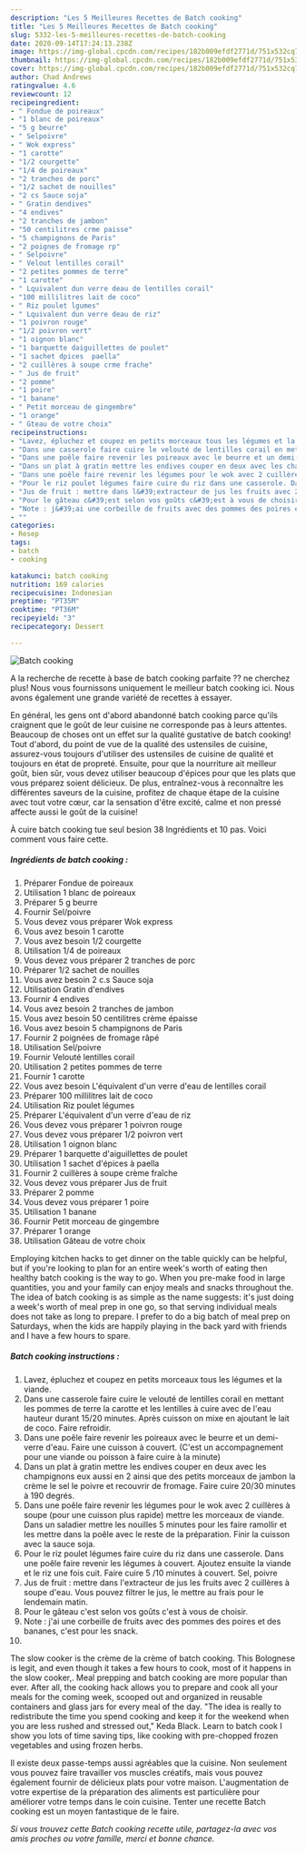 ```yaml
---
description: "Les 5 Meilleures Recettes de Batch cooking"
title: "Les 5 Meilleures Recettes de Batch cooking"
slug: 5332-les-5-meilleures-recettes-de-batch-cooking
date: 2020-09-14T17:24:13.238Z
image: https://img-global.cpcdn.com/recipes/182b009efdf2771d/751x532cq70/batch-cooking-photo-principale-de-la-recette.jpg
thumbnail: https://img-global.cpcdn.com/recipes/182b009efdf2771d/751x532cq70/batch-cooking-photo-principale-de-la-recette.jpg
cover: https://img-global.cpcdn.com/recipes/182b009efdf2771d/751x532cq70/batch-cooking-photo-principale-de-la-recette.jpg
author: Chad Andrews
ratingvalue: 4.6
reviewcount: 12
recipeingredient:
- " Fondue de poireaux"
- "1 blanc de poireaux"
- "5 g beurre"
- " Selpoivre"
- " Wok express"
- "1 carotte"
- "1/2 courgette"
- "1/4 de poireaux"
- "2 tranches de porc"
- "1/2 sachet de nouilles"
- "2 cs Sauce soja"
- " Gratin dendives"
- "4 endives"
- "2 tranches de jambon"
- "50 centilitres crme paisse"
- "5 champignons de Paris"
- "2 poignes de fromage rp"
- " Selpoivre"
- " Velout lentilles corail"
- "2 petites pommes de terre"
- "1 carotte"
- " Lquivalent dun verre deau de lentilles corail"
- "100 millilitres lait de coco"
- " Riz poulet lgumes"
- " Lquivalent dun verre deau de riz"
- "1 poivron rouge"
- "1/2 poivron vert"
- "1 oignon blanc"
- "1 barquette daiguillettes de poulet"
- "1 sachet dpices  paella"
- "2 cuillères à soupe crme frache"
- " Jus de fruit"
- "2 pomme"
- "1 poire"
- "1 banane"
- " Petit morceau de gingembre"
- "1 orange"
- " Gteau de votre choix"
recipeinstructions:
- "Lavez, épluchez et coupez en petits morceaux tous les légumes et la viande."
- "Dans une casserole faire cuire le velouté de lentilles corail en mettant les pommes de terre la carotte et les lentilles à cuire avec de l&#39;eau hauteur durant 15/20 minutes. Après cuisson on mixe en ajoutant le lait de coco. Faire refroidir."
- "Dans une poêle faire revenir les poireaux avec le beurre et un demi-verre d&#39;eau. Faire une cuisson à couvert. (C&#39;est un accompagnement pour une viande ou poisson à faire cuire à la minute)"
- "Dans un plat à gratin mettre les endives couper en deux avec les champignons eux aussi en 2 ainsi que des petits morceaux de jambon la crème le sel le poivre et recouvrir de fromage. Faire cuire 20/30 minutes à 190 degrés."
- "Dans une poêle faire revenir les légumes pour le wok avec 2 cuillères à soupe (pour une cuisson plus rapide) mettre les morceaux de viande. Dans un saladier mettre les nouilles 5 minutes pour les faire ramollir et les mettre dans la poêle avec le reste de la préparation. Finir la cuisson avec la sauce soja."
- "Pour le riz poulet légumes faire cuire du riz dans une casserole. Dans une poêle faire revenir les légumes à couvert. Ajoutez ensuite la viande et le riz une fois cuit. Faire cuire 5 /10 minutes à couvert. Sel, poivre"
- "Jus de fruit : mettre dans l&#39;extracteur de jus les fruits avec 2 cuillères à soupe d&#39;eau. Vous pouvez filtrer le jus, le mettre au frais pour le lendemain matin."
- "Pour le gâteau c&#39;est selon vos goûts c&#39;est à vous de choisir."
- "Note : j&#39;ai une corbeille de fruits avec des pommes des poires et des bananes, c&#39;est pour les snack."
- ""
categories:
- Resep
tags:
- batch
- cooking

katakunci: batch cooking 
nutrition: 169 calories
recipecuisine: Indonesian
preptime: "PT35M"
cooktime: "PT36M"
recipeyield: "3"
recipecategory: Dessert

---
```



![Batch cooking](https://img-global.cpcdn.com/recipes/182b009efdf2771d/751x532cq70/batch-cooking-photo-principale-de-la-recette.jpg)

A la recherche de recette à base de batch cooking parfaite ?? ne cherchez plus! Nous vous fournissons uniquement le meilleur batch cooking ici. Nous avons également une grande variété de recettes à essayer.

En général, les gens ont d'abord abandonné batch cooking parce qu'ils craignent que le goût de leur cuisine ne corresponde pas à leurs attentes. Beaucoup de choses ont un effet sur la qualité gustative de batch cooking! Tout d'abord, du point de vue de la qualité des ustensiles de cuisine, assurez-vous toujours d'utiliser des ustensiles de cuisine de qualité et toujours en état de propreté. Ensuite, pour que la nourriture ait meilleur goût, bien sûr, vous devez utiliser beaucoup d'épices pour que les plats que vous préparez soient délicieux. De plus, entraînez-vous à reconnaître les différentes saveurs de la cuisine, profitez de chaque étape de la cuisine avec tout votre cœur, car la sensation d'être excité, calme et non pressé affecte aussi le goût de la cuisine!

<!--inarticleads1-->

À cuire batch cooking tue seul besion 38 Ingrédients et 10 pas. Voici comment vous faire cette.

##### Ingrédients de batch cooking :

1. Préparer  Fondue de poireaux
1. Utilisation 1 blanc de poireaux
1. Préparer 5 g beurre
1. Fournir  Sel/poivre
1. Vous devez vous préparer  Wok express
1. Vous avez besoin 1 carotte
1. Vous avez besoin 1/2 courgette
1. Utilisation 1/4 de poireaux
1. Vous devez vous préparer 2 tranches de porc
1. Préparer 1/2 sachet de nouilles
1. Vous avez besoin 2 c.s Sauce soja
1. Utilisation  Gratin d&#39;endives
1. Fournir 4 endives
1. Vous avez besoin 2 tranches de jambon
1. Vous avez besoin 50 centilitres crème épaisse
1. Vous avez besoin 5 champignons de Paris
1. Fournir 2 poignées de fromage râpé
1. Utilisation  Sel/poivre
1. Fournir  Velouté lentilles corail
1. Utilisation 2 petites pommes de terre
1. Fournir 1 carotte
1. Vous avez besoin  L&#39;équivalent d&#39;un verre d&#39;eau de lentilles corail
1. Préparer 100 millilitres lait de coco
1. Utilisation  Riz poulet légumes
1. Préparer  L&#39;équivalent d&#39;un verre d&#39;eau de riz
1. Vous devez vous préparer 1 poivron rouge
1. Vous devez vous préparer 1/2 poivron vert
1. Utilisation 1 oignon blanc
1. Préparer 1 barquette d&#39;aiguillettes de poulet
1. Utilisation 1 sachet d&#39;épices à paella
1. Fournir 2 cuillères à soupe crème fraîche
1. Vous devez vous préparer  Jus de fruit
1. Préparer 2 pomme
1. Vous devez vous préparer 1 poire
1. Utilisation 1 banane
1. Fournir  Petit morceau de gingembre
1. Préparer 1 orange
1. Utilisation  Gâteau de votre choix


Employing kitchen hacks to get dinner on the table quickly can be helpful, but if you&#39;re looking to plan for an entire week&#39;s worth of eating then healthy batch cooking is the way to go. When you pre-make food in large quantities, you and your family can enjoy meals and snacks throughout the. The idea of batch cooking is as simple as the name suggests: it&#39;s just doing a week&#39;s worth of meal prep in one go, so that serving individual meals does not take as long to prepare. I prefer to do a big batch of meal prep on Saturdays, when the kids are happily playing in the back yard with friends and I have a few hours to spare. 

<!--inarticleads2-->

##### Batch cooking instructions :

1. Lavez, épluchez et coupez en petits morceaux tous les légumes et la viande.
1. Dans une casserole faire cuire le velouté de lentilles corail en mettant les pommes de terre la carotte et les lentilles à cuire avec de l&#39;eau hauteur durant 15/20 minutes. Après cuisson on mixe en ajoutant le lait de coco. Faire refroidir.
1. Dans une poêle faire revenir les poireaux avec le beurre et un demi-verre d&#39;eau. Faire une cuisson à couvert. (C&#39;est un accompagnement pour une viande ou poisson à faire cuire à la minute)
1. Dans un plat à gratin mettre les endives couper en deux avec les champignons eux aussi en 2 ainsi que des petits morceaux de jambon la crème le sel le poivre et recouvrir de fromage. Faire cuire 20/30 minutes à 190 degrés.
1. Dans une poêle faire revenir les légumes pour le wok avec 2 cuillères à soupe (pour une cuisson plus rapide) mettre les morceaux de viande. Dans un saladier mettre les nouilles 5 minutes pour les faire ramollir et les mettre dans la poêle avec le reste de la préparation. Finir la cuisson avec la sauce soja.
1. Pour le riz poulet légumes faire cuire du riz dans une casserole. Dans une poêle faire revenir les légumes à couvert. Ajoutez ensuite la viande et le riz une fois cuit. Faire cuire 5 /10 minutes à couvert. Sel, poivre
1. Jus de fruit : mettre dans l&#39;extracteur de jus les fruits avec 2 cuillères à soupe d&#39;eau. Vous pouvez filtrer le jus, le mettre au frais pour le lendemain matin.
1. Pour le gâteau c&#39;est selon vos goûts c&#39;est à vous de choisir.
1. Note : j&#39;ai une corbeille de fruits avec des pommes des poires et des bananes, c&#39;est pour les snack.
1. 


The slow cooker is the crème de la crème of batch cooking. This Bolognese is legit, and even though it takes a few hours to cook, most of it happens in the slow cooker,. Meal prepping and batch cooking are more popular than ever. After all, the cooking hack allows you to prepare and cook all your meals for the coming week, scooped out and organized in reusable containers and glass jars for every meal of the day. &#34;The idea is really to redistribute the time you spend cooking and keep it for the weekend when you are less rushed and stressed out,&#34; Keda Black. Learn to batch cook I show you lots of time saving tips, like cooking with pre-chopped frozen vegetables and using frozen herbs. 

<!--inarticleads1-->

<p>
Il existe deux passe-temps aussi agréables que la cuisine. Non seulement vous pouvez faire travailler vos muscles créatifs, mais vous pouvez également fournir de délicieux plats pour votre maison. L'augmentation de votre expertise de la préparation des aliments est particulière pour améliorer votre temps dans le coin cuisine. Tenter une recette Batch cooking est un moyen fantastique de le faire.
</p>

<p>
<i>Si vous trouvez cette Batch cooking recette utile, partagez-la avec vos amis proches ou votre famille, merci et bonne chance.</i>
</p>
